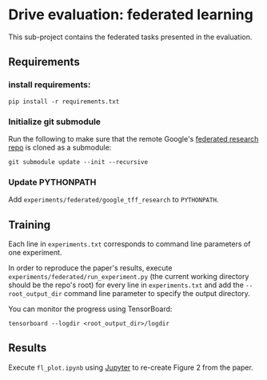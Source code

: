 # Drive evaluation: federated learning

This sub-project contains the federated tasks presented in the evaluation. 

## Requirements

### install requirements:

```setup
pip install -r requirements.txt
```

### Initialize git submodule

Run the following to make sure that the remote Google's [federated research repo](https://github.com/google-research/federated) is cloned as a submodule:

```setup
git submodule update --init --recursive
```

### Update PYTHONPATH

Add `experiments/federated/google_tff_research` to `PYTHONPATH`.

## Training

Each line in `experiments.txt` corresponds to command line parameters of one experiment.

In order to reproduce the paper's results, execute `experiments/federated/run_experiment.py` (the current working directory should be the repo's root) for every line in `experiments.txt` and add the `--root_output_dir` command line parameter to specify the output directory.

You can monitor the progress using TensorBoard:

```setup
tensorboard --logdir <root_output_dir>/logdir
```

## Results

Execute `fl_plot.ipynb` using [Jupyter](https://jupyter.org/) to re-create Figure 2 from the paper. 